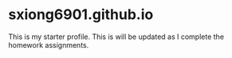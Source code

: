 # sxiong6901.github.io

This is my starter profile.
This is will be updated as I complete the homework assignments.
